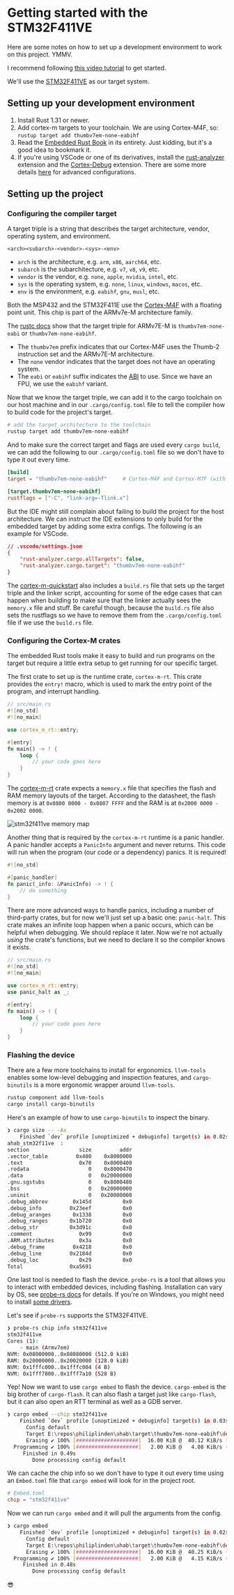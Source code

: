 # Getting started with the STM32F411VE

Here are some notes on how to set up a development environment to work on this
project. YMMV.

I recommend following [this video tutorial](https://youtu.be/TOAynddiu5M) to get
started.

We'll use the
[STM32F411VE](https://www.st.com/resource/en/datasheet/stm32f411ve.pdf) as our
target system.

## Setting up your development environment

1. Install Rust 1.31 or newer.
2. Add cortex-m targets to your toolchain. We are using Cortex-M4F, so:
   `rustup target add thumbv7em-none-eabihf`
3. Read the [Embedded Rust Book](https://docs.rust-embedded.org/book) in its
   entirety. Just kidding, but it's a good idea to bookmark it.
4. If you're using VSCode or one of its derivatives, install the
   [rust-analyzer](https://rust-analyzer.github.io/) extension and the
   [Cortex-Debug](https://marketplace.visualstudio.com/items?itemName=marus25.cortex-debug)
   extension. There are some more details
   [here](https://github.com/rust-embedded/cortex-m-quickstart/blob/master/.vscode/README.md#customizing-for-other-targets)
   for advanced configurations.

## Setting up the project

### Configuring the compiler target

A target triple is a string that describes the target architecture, vendor,
operating system, and environment.

```
<arch><subarch>-<vendor>-<sys>-<env>
```

- `arch` is the architecture, e.g. `arm`, `x86`, `aarch64`, etc.
- `subarch` is the subarchitecture, e.g. `v7`, `v8`, `v9`, etc.
- `vendor` is the vendor, e.g. `none`, `apple`, `nvidia`, `intel`, etc.
- `sys` is the operating system, e.g. `none`, `linux`, `windows`, `macos`, etc.
- `env` is the environment, e.g. `eabihf`, `gnu`, `musl`, etc.

Both the MSP432 and the STM32F411E use the
[Cortex-M4F](https://developer.arm.com/Processors/Cortex-M4) with a floating
point unit. This chip is part of the ARMv7e-M architecture family.

The [rustc docs](https://doc.rust-lang.org/rustc/platform-support.html) show
that the target triple for ARMv7E-M is `thumbv7em-none-eabi` or
`thumbv7em-none-eabihf`.

- The `thumbv7em` prefix indicates that our Cortex-M4F uses the Thumb-2
  instruction set and the ARMv7E-M architecture.
- The `none` vendor indicates that the target does not have an operating system.
- The `eabi` or `eabihf` suffix indicates the
  [ABI](https://en.wikipedia.org/wiki/Application_binary_interface) to use.
  Since we have an FPU, we use the `eabihf` variant.

Now that we know the target triple, we can add it to the cargo toolchain on our
host machine and in our `.cargo/config.toml` file to tell the compiler how to
build code for the project's target.

```sh
# add the target architecture to the toolchain
rustup target add thumbv7em-none-eabihf
```

And to make sure the correct target and flags are used every `cargo build`, we
can add the following to our `.cargo/config.toml` file so we don't have to type
it out every time.

```toml
[build]
target = "thumbv7em-none-eabihf"     # Cortex-M4F and Cortex-M7F (with FPU)

[target.thumbv7em-none-eabihf]
rustflags = ["-C", "link-arg=-Tlink.x"]
```

But the IDE might still complain about failing to build the project for the host
architecture. We can instruct the IDE extensions to only build for the embedded
target by adding some extra configs. The following is an example for VSCode.

```json
// .vscode/settings.json
{
    "rust-analyzer.cargo.allTargets": false,
    "rust-analyzer.cargo.target": "thumbv7em-none-eabihf"
}
```

The [cortex-m-quickstart](https://github.com/rust-embedded/cortex-m-quickstart)
also includes a `build.rs` file that sets up the target triple and the linker
script, accounting for some of the edge cases that can happen when building to
make sure that the linker actually sees the `memory.x` file and stuff. Be
careful though, because the `build.rs` file also sets the rustflags so we have
to remove them from the `.cargo/config.toml` file if we use the `build.rs` file.

### Configuring the Cortex-M crates

The embedded Rust tools make it easy to build and run programs on the target but
require a little extra setup to get running for our specific target.

The first crate to set up is the runtime crate, `cortex-m-rt`. This crate
provides the `entry!` macro, which is used to mark the entry point of the
program, and interrupt handling.

```rust
// src/main.rs
#![no_std]
#![no_main]

use cortex_m_rt::entry;

#[entry]
fn main() -> ! {
    loop {
        // your code goes here
    }
}
```

The [cortex-m-rt](https://docs.rs/cortex-m-rt/latest/cortex_m_rt/) crate expects
a `memory.x` file that specifies the flash and RAM memory layouts of the target.
According to the datasheet, the flash memory is at `0x0800 0000 - 0x0807 FFFF`
and the RAM is at `0x2000 0000 - 0x2002 0000`.

![stm32f411ve memory map](_assets/stm32f411ve-memory-map.jpg)

Another thing that is required by the `cortex-m-rt` runtime is a panic handler.
A panic handler accepts a `PanicInfo` argument and never returns. This code will
run when the program (our code or a dependency) panics. It is required!

```rust
#![no_std]

#[panic_handler]
fn panic(_info: &PanicInfo) -> ! {
    // do something
}
```

There are more advanced ways to handle panics, including a number of third-party
crates, but for now we'll just set up a basic one: `panic-halt`. This crate
makes an infinite loop happen when a panic occurs, which can be helpful when
debugging. We should replace it later. Now we're not actually _using_ the
crate's functions, but we need to declare it so the compiler knows it exists.

```rust
// src/main.rs
#![no_std]
#![no_main]

use cortex_m_rt::entry;
use panic_halt as _;

#[entry]
fn main() -> ! {
    loop {
        // your code goes here
    }
}
```

### Flashing the device

There are a few more toolchains to install for ergonomics. `llvm-tools` enables
some low-level debugging and inspection features, and `cargo-binutils` is a more
ergonomic wrapper around `llvm-tools`.

```sh
rustup component add llvm-tools
cargo install cargo-binutils
```

Here's an example of how to use `cargo-binutils` to inspect the binary.

```sh
❯ cargo size -- -Ax
    Finished `dev` profile [unoptimized + debuginfo] target(s) in 0.02s
ahab_stm32f11ve  :
section                size         addr
.vector_table         0x400    0x8000000
.text                  0x70    0x8000400
.rodata                   0    0x8000470
.data                     0   0x20000000
.gnu.sgstubs              0    0x8000480
.bss                      0   0x20000000
.uninit                   0   0x20000000
.debug_abbrev        0x145d          0x0
.debug_info         0x23eef          0x0
.debug_aranges       0x1338          0x0
.debug_ranges       0x1b720          0x0
.debug_str          0x3d91c          0x0
.comment               0x99          0x0
.ARM.attributes        0x3a          0x0
.debug_frame         0x4218          0x0
.debug_line         0x2184d          0x0
.debug_loc             0x29          0x0
Total               0xa5691
```

One last tool is needed to flash the device. `probe-rs` is a tool that allows
you to interact with embedded devices, including flashing. Installation can vary
by OS, see [probe-rs docs](https://probe.rs/docs/getting-started/installation/)
for details. If you're on Windows, you might need to install
[some drivers](https://probe.rs/docs/getting-started/probe-setup/#windows%3A-winusb-drivers).

Let's see if `probe-rs` supports the STM32F411VE.

```sh
❯ probe-rs chip info stm32f411ve
stm32f411ve
Cores (1):
    - main (Armv7em)
NVM: 0x08000000..0x08080000 (512.0 kiB)
RAM: 0x20000000..0x20020000 (128.0 kiB)
NVM: 0x1fffc000..0x1fffc004 (4 B)
NVM: 0x1fff7800..0x1fff7a10 (528 B)
```

Yep! Now we want to use `cargo embed` to flash the device. `cargo-embed` is the
big brother of `cargo-flash`. It can also flash a target just like
`cargo-flash`, but it can also open an RTT terminal as well as a GDB server.

```sh
❯ cargo embed --chip stm32f411ve
    Finished `dev` profile [unoptimized + debuginfo] target(s) in 0.03s
      Config default
      Target E:\repos\philiplinden\ahab\target\thumbv7em-none-eabihf\debug\ahab_stm32f11ve
      Erasing ✔ 100% [####################]  16.00 KiB @  40.12 KiB/s (took 0s)
  Programming ✔ 100% [####################]   2.00 KiB @   4.08 KiB/s (took 0s)
     Finished in 0.49s
        Done processing config default
```

We can cache the chip info so we don't have to type it out every time using an
`Embed.toml` file that `cargo embed` will look for in the project root.

```toml
# Embed.toml
chip = "stm32f411ve"
```

Now we can run `cargo embed` and it will pull the arguments from the config.

```sh
❯ cargo embed
    Finished `dev` profile [unoptimized + debuginfo] target(s) in 0.02s
      Config default
      Target E:\repos\philiplinden\ahab\target\thumbv7em-none-eabihf\debug\ahab_stm32f11ve
      Erasing ✔ 100% [####################]  16.00 KiB @  40.25 KiB/s (took 0s)
  Programming ✔ 100% [####################]   2.00 KiB @   4.15 KiB/s (took 0s)
     Finished in 0.48s
        Done processing config default
```

😎
